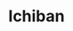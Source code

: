 ---
layout: place
title: "Ichiban"
permalink: /pennsylvania/erie/ichiban.html
stateAbbr: PA
stateName: Pennsylvania
cityName: Erie
seo:
  name: "Ichiban"
  type: Restaurant
  links: null
description: "Looking for sushi in Erie, Pennsylvania? Check out Ichiban for a delightful Japanese dining experience. Enjoy a variety of sushi and other dishes in a welcom..."
place_id: ChIJUbPNPeZ9LYgRG_RlJ9-UV6Q
photos:
  - name: >-
      places/ChIJUbPNPeZ9LYgRG_RlJ9-UV6Q/photos/AeeoHcJ9iR6PB3FPCt5WZIuSqEjtkhHnc8DHnnGyOF1-CbTfwHayYAJk5QQhN5Yhk8w9p9nBJ7ZYiJjO0nolE_Y4tLZiQp-mIs9alRVUwSyYaGXcgrW8AbW7ScNzIt1-ujNQEwD2kPvr1LSer7ClWQLq6IeYLqUnkqeRujXKVDG1EqWgxcnrLw-sIvfy5pfhSdNTbhbCAKr0TSH_WUTynC_mTFPU9wpV8UI2aNVMKuCgpkoWfjrfQOQTZyed5tkZK89jKlU1HIkY1wxM-fR8_QsdOvXMqGImazjxUugDs4odFqCdK6eAd52jaPe8p5z8LxNkOl_jV2cADyOFy001BmPLtTfa5isdNlJx0IENiL-EVNDuOBCth8Yj7uOQI2j6MrHgmBpNkO_DOSVhtsBX6YSGOrYSmn8kVk_Tr2IbZqvh-ldaNlw
    widthPx: 3024
    heightPx: 4032
    authorAttributions:
      - displayName: Bella Abramia
        uri: https://maps.google.com/maps/contrib/108108534007820071483
        photoUri: >-
          https://lh3.googleusercontent.com/a-/ALV-UjUfcFCcrA5fN17453RkEqA4VQ72mHnqvdOnP6d8EDHn9zXT6cKVaQ=s100-p-k-no-mo
    flagContentUri: >-
      https://www.google.com/local/imagery/report/?cb_client=maps_api_places.places_api&image_key=!1e10!2sCIHM0ogKEICAgICmhrKslwE&hl=en-US
    googleMapsUri: >-
      https://www.google.com/maps/place//data=!3m4!1e2!3m2!1sCIHM0ogKEICAgICmhrKslwE!2e10!4m2!3m1!1s0x882d7de63dcdb351:0xa45794df2765f41b
  - name: >-
      places/ChIJUbPNPeZ9LYgRG_RlJ9-UV6Q/photos/AeeoHcKLXijU7mVJJzahiC0uQ_cZqh24qQSaONW8TtNy83N2paV4bah1TqpnZCv4tt9_8yjBhBGfuubQ7Kz52OUbMKQzcG0WwkFoX9NReJcWFoHUqNeMHgUlpLUB6dSYYZNLVNPUPSPBsh906wDJMYO_J7vZ7k8J_ue7rpTkwD_p1BlUGp9SEQ-LWuaWGUaSO42qEIPL14Xa2R9OBRrKe8Rh1oRIlb0nqercerki-5dDjBudS02B7_KAZjQ-QJHV6pr8mh2j1lF-2LiwKBRIXFAg9D5L1UgAk6q-kiUd3wJ4yWd0FqT9yr17ZDzsoiaIVosx4hDmJdWD5xG-khki-s8DCzXWEJyeH_xfPtmF79lkDDDV6A5-Hh33tWuSdnPzlzIm5YusVhyk26Af1MJ16Xka7c3dFemDzceryR3MEAtJ313pog
    widthPx: 4800
    heightPx: 3600
    authorAttributions:
      - displayName: John Fierst
        uri: https://maps.google.com/maps/contrib/116206606854734484982
        photoUri: >-
          https://lh3.googleusercontent.com/a-/ALV-UjXYieIzaKNcICT-QWb8ONZdGbLI5zI_6gTyLKcl1VI9PfrCBWQCew=s100-p-k-no-mo
    flagContentUri: >-
      https://www.google.com/local/imagery/report/?cb_client=maps_api_places.places_api&image_key=!1e10!2sCIHM0ogKEICAgICaupqyFg&hl=en-US
    googleMapsUri: >-
      https://www.google.com/maps/place//data=!3m4!1e2!3m2!1sCIHM0ogKEICAgICaupqyFg!2e10!4m2!3m1!1s0x882d7de63dcdb351:0xa45794df2765f41b
  - name: >-
      places/ChIJUbPNPeZ9LYgRG_RlJ9-UV6Q/photos/AeeoHcKL4pZd471nbZNcKqzU4GFCjMLgwEKJuifuPLMIl4nu8f72qVwgM6Mhjdlclf2SiNnBmDJ8EYyHrfBdDifd6u9sDH-Q7qcFCuZCwvCqea9Kna_H1l_ut01Jme_9_6P8PjgDFypQrH-P84m2UQoTBHWhNrtxO_2zkz4osxFKad2fUmJ-6nePKoMpFMzm3lae2PBdeZy5x2uDPPwUE-CkyeuRpY757An0C8ujnRa1j6GPD6t994BjXdy3ITY7Q0Gy_ZYvTmB1hzdef7bDTtTjAllQ6i59faYFPjHfGynJ9SIHxUPAH9Iv1AqM0WZyiXXbxmvBc94TrzSyYyxSTXPbvqq2R8sDxAO5EB6eHHc6aRZsFqwmPhaWd7fqpjsTx2sfdpUkg-cQzsvDEpIPNCVn7_22q8o1fvtCAbFs7UHWW5l6-t7Y
    widthPx: 3000
    heightPx: 4000
    authorAttributions:
      - displayName: Zero X
        uri: https://maps.google.com/maps/contrib/105387955574111320852
        photoUri: >-
          https://lh3.googleusercontent.com/a-/ALV-UjXYzp8_24bi_auZIWWFhVvbDcZ9zQawonDWlMa1d1m4XDunLDA=s100-p-k-no-mo
    flagContentUri: >-
      https://www.google.com/local/imagery/report/?cb_client=maps_api_places.places_api&image_key=!1e10!2sCIHM0ogKEICAgIDDxebahwE&hl=en-US
    googleMapsUri: >-
      https://www.google.com/maps/place//data=!3m4!1e2!3m2!1sCIHM0ogKEICAgIDDxebahwE!2e10!4m2!3m1!1s0x882d7de63dcdb351:0xa45794df2765f41b
  - name: >-
      places/ChIJUbPNPeZ9LYgRG_RlJ9-UV6Q/photos/AeeoHcLUM8TKqwRtpiur78s0gPfZBjyNzCPs009mrbZJhXwgw1Le5uQHGwf5wprMsVAQYvDWvAtblD-kTvkejvAb_Dhggz4WbGtviJZuPpuWUiTzGfuYPEO5EzAoPPJRNU4u3zttb7uRwUGHFuVNEfshHX1pZTdzpHAfV2N4GOAFuJwWhxOprA3rXTsKDDmW5oXwW5xD9NkJupWYRv71oYR5kT_wWm454IYcVQwTebI8jNefXIxZXwUZNUmqH1ELa9d6_92U2eFt4erLKKSe-NxLyL1R3rWDtHJtKKDhTrR62FQyoOsN4hgwXSaoABzY4MWt99_ruOrrY8LUGj290H7KdtTOMANZmhf8TcBUoY2YIJustTiY0ukH8a21QkAXGMLVwHsFP8r6e4LT3UCOyWvrIwkM3rcAkdyxlQaJ6EjMSqmEuhxx
    widthPx: 4032
    heightPx: 3024
    authorAttributions:
      - displayName: Ditte Piil
        uri: https://maps.google.com/maps/contrib/108235370398594083862
        photoUri: >-
          https://lh3.googleusercontent.com/a-/ALV-UjV-wtLc9tOmdEbd9e4LexkcQijI2ayfLNtzCc4Z_aZSmMQWIXGR=s100-p-k-no-mo
    flagContentUri: >-
      https://www.google.com/local/imagery/report/?cb_client=maps_api_places.places_api&image_key=!1e10!2sCIHM0ogKEICAgIDHtfHjqgE&hl=en-US
    googleMapsUri: >-
      https://www.google.com/maps/place//data=!3m4!1e2!3m2!1sCIHM0ogKEICAgIDHtfHjqgE!2e10!4m2!3m1!1s0x882d7de63dcdb351:0xa45794df2765f41b
  - name: >-
      places/ChIJUbPNPeZ9LYgRG_RlJ9-UV6Q/photos/AeeoHcLgavqHRUUAsCKGfD2AOkbWNHHP_cEoTKYIfyiuutqW0Sccnmxora_m3MznEbf99K0-ZwkQN0TBKBQCcxLEZlAdvFW3WzifnGt3ykIoWR4MBgXGG89yV6q6rTuCjKlFDfrKvsKOuHABdWO58HlYEZ1SMrhtRKapX5u52TXFFwJ2pV9B8P2n056v9_OsoiaA_woNnHOA_5MO8qOBD7h4VBfN0_kHliE_kf_vgpqVzs_2nLAoE09qSXMXeQw8v51Y64YLhstbdKWI5MA4f-ZlMDTvmq4rY15VP0P_B_1Vaa83CMdkov7mX9UH8wfW8OUGUHLFRfZ2qqPphmHxXLKsNzUL58U0yb8dtAf87zewFutLebZfvKlQJXzUWfdmFkbtNYg5lBNt4TsDEGz_JPoakyKjcBTjcT5zHiCA7JcjFDJ5EOEm
    widthPx: 4032
    heightPx: 2268
    authorAttributions:
      - displayName: A.J MIC
        uri: https://maps.google.com/maps/contrib/106117030675093697364
        photoUri: >-
          https://lh3.googleusercontent.com/a-/ALV-UjX1RlSW7f1Kb34ZH-K-oTeq7EAf4x9d6Y4uLwtDlUTQXI8yzRG0=s100-p-k-no-mo
    flagContentUri: >-
      https://www.google.com/local/imagery/report/?cb_client=maps_api_places.places_api&image_key=!1e10!2sCIHM0ogKEICAgIDO7oO94AE&hl=en-US
    googleMapsUri: >-
      https://www.google.com/maps/place//data=!3m4!1e2!3m2!1sCIHM0ogKEICAgIDO7oO94AE!2e10!4m2!3m1!1s0x882d7de63dcdb351:0xa45794df2765f41b
  - name: >-
      places/ChIJUbPNPeZ9LYgRG_RlJ9-UV6Q/photos/AeeoHcL2v3IAbuC0IKzZMMrhiX4U-M74mTDqYQ972JCS_NIXLgDFF8CndT1CkPCtzCtUNe57CeSn_MG0CEQ8qW5BZYx8cPXptgjl5Ze-jPLArO7XSmo9VJunWCwhg0ucuj10IXL5gz9qcnWF5CR2l4TzsKtUcSZ_RQvfRr4LQD1QaBg406PD2Pg1BVMWa-3CLHbfVxXnStf4PH4c3KM5b3cKOuY4O1YF7H5wRKR2pxjtlzXrBGOk5bkwr4Bq5YjKC9oCUaJCJNvjjUBGM6hMAI6iGTQb2VyhJGW-bRmaSVHfhj9I0Uz76etpKpY7Ua0xgl17iU5CemCLehG8e2P_TYjo-z6AQ9SWYkKNFlc9-7fzUHlwrh4qGj3myzuFlvh2Dscj5LKLjceyvsmysNSdNrv5Dx-e-zIolHRPT99ZXzK2ikeGjtnZ
    widthPx: 4032
    heightPx: 3024
    authorAttributions:
      - displayName: Bella Abramia
        uri: https://maps.google.com/maps/contrib/108108534007820071483
        photoUri: >-
          https://lh3.googleusercontent.com/a-/ALV-UjUfcFCcrA5fN17453RkEqA4VQ72mHnqvdOnP6d8EDHn9zXT6cKVaQ=s100-p-k-no-mo
    flagContentUri: >-
      https://www.google.com/local/imagery/report/?cb_client=maps_api_places.places_api&image_key=!1e10!2sCIHM0ogKEICAgICmhrKsxwE&hl=en-US
    googleMapsUri: >-
      https://www.google.com/maps/place//data=!3m4!1e2!3m2!1sCIHM0ogKEICAgICmhrKsxwE!2e10!4m2!3m1!1s0x882d7de63dcdb351:0xa45794df2765f41b
  - name: >-
      places/ChIJUbPNPeZ9LYgRG_RlJ9-UV6Q/photos/AeeoHcIJ4pLERQYDpycT1bOZhIZL2G-OQRBr_Fq5rAsphZgSdzjoTWkyuENUU0tQ349w-ch0BUdWxvVr9AcDCIr7WW7uI6k-AvCZ3p3AKEe9-zAZrRNpkanWocc4RnsastDzNIJEFdH0EZaK1PJE4bI-KjbQlVkrHKD8Fd1jAWgChj1lubMSRucxsFHv1JxeHi6MuDs5Hmn5WlV0C4det6SRODjR6xT-LpliIKiBtS70oMDKWLMUL-eFaT4JOjDwdBnR4voYnAZBUOwzH_zA4HjTRAYHfWIemEboUO9PfAj5fV4yamxhGzpA7OrTBCIYg8XZuNzKclwzu3e28do3RwQvQxHvb2bWCMUjh1aLLHsy7uwY6yIcSkx__InG9ewW1Iqb_JC2d3yIuIHLrEpKLGG2832x1INZPHXwyCisxjFxfjgR9A
    widthPx: 4032
    heightPx: 2268
    authorAttributions:
      - displayName: Patrick John
        uri: https://maps.google.com/maps/contrib/100492485843911674831
        photoUri: >-
          https://lh3.googleusercontent.com/a-/ALV-UjV-UcNVxvarbpmaB1Q9LAJ7ZXYIr2eFAimOYsWFGPrrkaBXvKwh=s100-p-k-no-mo
    flagContentUri: >-
      https://www.google.com/local/imagery/report/?cb_client=maps_api_places.places_api&image_key=!1e10!2sCIHM0ogKEICAgIC1tPfBbw&hl=en-US
    googleMapsUri: >-
      https://www.google.com/maps/place//data=!3m4!1e2!3m2!1sCIHM0ogKEICAgIC1tPfBbw!2e10!4m2!3m1!1s0x882d7de63dcdb351:0xa45794df2765f41b
  - name: >-
      places/ChIJUbPNPeZ9LYgRG_RlJ9-UV6Q/photos/AeeoHcJVd06nvixkab83nII0uRpABGw-KEx9MzIvcqUHcBDU8jG7f7xybLq25BqmcZti0yd1mubDT46pN5sByT9cNfjR1oxgMu9G4V3EeqgSXVhSMmM9YATIhuggM2XOsmMZwI6XWhrsfiXBg02RRwnu00BSnQylldzIqMAqRe1wba5fSC9KCsl9EheIXDn5OXjTb5xa5w4td6aJXKvRYLTXBWIEWpVYJKE1M8jfDXg67vpXLtL_XgC0QzDWcYJNF2aVadVOnBs3k-2aOSXkpsMIwBSy6MBGB8yjPwxedL8ANFwqwT4npYk93xrPuCtXWLxiy3gYkW9_kJ6XKnfbQs1iFwxqKstHT92yZjJ-M_Pp78-p752qbYACMQhVBNCTvwpCiAY7utxm7QMMo5wBZdvtXa1HhFgKLPDxMnd-lZjbxNpNTf4M
    widthPx: 1242
    heightPx: 2208
    authorAttributions:
      - displayName: Aleks Fedykiv
        uri: https://maps.google.com/maps/contrib/107794560838080056334
        photoUri: >-
          https://lh3.googleusercontent.com/a/ACg8ocLsPC5psvJcTIWFcXW27ekTuWOtk4q8w4PF-eRiSj-PdTNQvw=s100-p-k-no-mo
    flagContentUri: >-
      https://www.google.com/local/imagery/report/?cb_client=maps_api_places.places_api&image_key=!1e10!2sCIHM0ogKEICAgIDz8aiovQE&hl=en-US
    googleMapsUri: >-
      https://www.google.com/maps/place//data=!3m4!1e2!3m2!1sCIHM0ogKEICAgIDz8aiovQE!2e10!4m2!3m1!1s0x882d7de63dcdb351:0xa45794df2765f41b
  - name: >-
      places/ChIJUbPNPeZ9LYgRG_RlJ9-UV6Q/photos/AeeoHcK4oVVbO0aavZg2K4f7cq2kgcQYbMo-thVy57MDIzjooCvSHu1LTWbpRBoQCUeu_xIPC1ePhnMtTOSpmydqVHi-hScqoZR6t8jrm5DK-tuo4U6kD7EiAfLn48UI0N0LqqqfAi-Af2eKo_0FWsPZgjHWKGt8H_oHVq1ZnHG0IKNCEf-WCWz2lW5ssOrpRlNwUEhFTaqe-oPuZ_aKRlXzZ0a2BPKBQpzKwlGPP_zDpiwhQvNQicaMQxaEupZBxfeAUkpf5AfdDS0I2m3lVNKtGEjZOVuyWZhRnhUDC_wWgSERRqWCJMM8GMhT2s9kXeZBhR0V-ICUhBefRjXUC1-oTNED_-50s1JCAPsqcsx_AYjdsUAluVHfZVTSkiqwkyExndcJ8v1uKR_Yeda-Yv9kwgSk2y7dvY8e4ekE9OqHjX0r7N4l
    widthPx: 3024
    heightPx: 4032
    authorAttributions:
      - displayName: Cape Fegor
        uri: https://maps.google.com/maps/contrib/107557803113986793416
        photoUri: >-
          https://lh3.googleusercontent.com/a/ACg8ocL2T00Ip7Hh5w2MvVMj9pnBz6Ei4UUy6WagwrSTyarIzbnU=s100-p-k-no-mo
    flagContentUri: >-
      https://www.google.com/local/imagery/report/?cb_client=maps_api_places.places_api&image_key=!1e10!2sCIHM0ogKEICAgICX35qMyQE&hl=en-US
    googleMapsUri: >-
      https://www.google.com/maps/place//data=!3m4!1e2!3m2!1sCIHM0ogKEICAgICX35qMyQE!2e10!4m2!3m1!1s0x882d7de63dcdb351:0xa45794df2765f41b
  - name: >-
      places/ChIJUbPNPeZ9LYgRG_RlJ9-UV6Q/photos/AeeoHcIkSItK-kqPJViXadDsxEUWJZytxU5ss98pO9xPw5_UzJ_AO11qdRDhMtUqMECQj9IfOEK4CHtndGfCoB4WZovRMlTHHRGXP1KsM5bfTkkWsxgHQMUteVFx0Tyagzj-A-0XxOp0Oma54UWkVjStUZ4n2eyoQM2imyQDJM-H4luMCCNUfbVE9jNrfWRWBDfgPfMiy7HTzN2Ua0cI-XMkrjpAp3ASQQX05oDFcP4QZo0YZF9dIdfWSz9Eu69ZcioI6xXiR-lfmqrCdSW-Fgfv1w5zEsv5W-kOCQ2HZ58dbFruB_YGZIhDVhuepKL5pxnRrYxCXuR60G8ARatKhYP6Xab-E2rEcVl5Im9aBj_Y_Au5qHxSf0-ARM9Et3moXsjq0WFL9OCO0eMF8hXidBIQIV7Mthpw4KkpfX9hGZ8bLGWILw
    widthPx: 3024
    heightPx: 4032
    authorAttributions:
      - displayName: Savonna Reynaud
        uri: https://maps.google.com/maps/contrib/109112386361950316092
        photoUri: >-
          https://lh3.googleusercontent.com/a-/ALV-UjWHEzX_HbDWyGmXQnU3eGVv4Ws0BJ0RExUJ84NmTnk-Op3BWKc=s100-p-k-no-mo
    flagContentUri: >-
      https://www.google.com/local/imagery/report/?cb_client=maps_api_places.places_api&image_key=!1e10!2sCIHM0ogKEICAgIDT7aHwEQ&hl=en-US
    googleMapsUri: >-
      https://www.google.com/maps/place//data=!3m4!1e2!3m2!1sCIHM0ogKEICAgIDT7aHwEQ!2e10!4m2!3m1!1s0x882d7de63dcdb351:0xa45794df2765f41b
address: 4041 Buffalo Rd, Erie, PA 16510, USA
street: 4041 Buffalo Rd
city: Erie
state: PA
zip: '16510'
country: USA
neighborhood: null
latitude: '42.143692'
longitude: '-80.007157'
accessibility_options:
  wheelchairAccessibleParking: true
  wheelchairAccessibleEntrance: true
  wheelchairAccessibleRestroom: true
  wheelchairAccessibleSeating: true
business_status: OPERATIONAL
name: Ichiban
google_maps_links:
  directionsUri: >-
    https://www.google.com/maps/dir//''/data=!4m7!4m6!1m1!4e2!1m2!1m1!1s0x882d7de63dcdb351:0xa45794df2765f41b!3e0
  placeUri: https://maps.google.com/?cid=11842097431353619483
  writeAReviewUri: >-
    https://www.google.com/maps/place//data=!4m3!3m2!1s0x882d7de63dcdb351:0xa45794df2765f41b!12e1
  reviewsUri: >-
    https://www.google.com/maps/place//data=!4m4!3m3!1s0x882d7de63dcdb351:0xa45794df2765f41b!9m1!1b1
  photosUri: >-
    https://www.google.com/maps/place//data=!4m3!3m2!1s0x882d7de63dcdb351:0xa45794df2765f41b!10e5
primary_type: Asian Restaurant
opening_hours:
  regular: null
  current: null
secondary_opening_hours:
  regular:
    weekdayDescriptions: null
    type: null
  current:
    weekdayDescriptions: null
    type: null
phone: null
price_level: null
price_range: null
rating: null
rating_count: 0
website: null
reviews: null
parking_options: null
payment_options: null
allow_dogs: null
curbside_pickup: null
delivery: null
dine_in: null
good_for_children: null
good_for_groups: null
good_for_sports: null
live_music: null
menu_for_children: null
outdoor_seating: null
reservable: null
restroom: null
serves_beer: null
serves_breakfast: null
serves_brunch: null
serves_cocktails: null
serves_coffee: null
serves_dinner: null
serves_dessert: null
serves_lunch: null
serves_vegetarian_food: null
serves_wine: null
takeout: null
summary: null

---